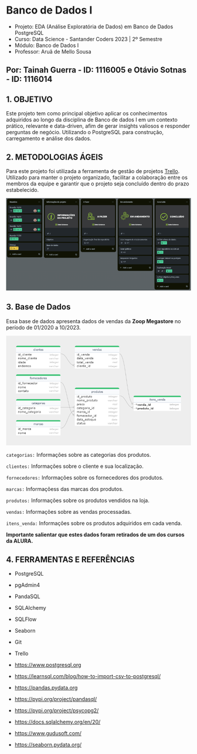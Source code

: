 # Banco de Dados I

- Projeto: EDA (Análise Exploratória de Dados) em Banco de Dados PostgreSQL
- Curso: Data Science - Santander Coders 2023 | 2º Semestre
- Módulo: Banco de Dados I
- Professor: Aruã de Mello Sousa

## Por: Tainah Guerra - ID: 1116005 e Otávio Sotnas - ID: 1116014

## 1. OBJETIVO

Este projeto tem como principal objetivo aplicar os
conhecimentos adquiridos ao longo da disciplina de Banco de dados I em
um contexto prático, relevante e data-driven, afim de gerar insights valiosos e responder perguntas de negócio. 
Utilizando o PostgreSQL para construção, carregamento e análise dos dados.

## 2. METODOLOGIAS ÁGEIS

Para este projeto foi utilizada a ferramenta de gestão de projetos [Trello](https://trello.com/b/yLjzU1Dh/projeto-sql-ada). Utilizado para manter o projeto organizado,
facilitar a colaboração entre os membros da equipe e garantir que o projeto seja concluído dentro do prazo estabelecido.

![image](images/trello.png)

## 3. Base de Dados
Essa base de dados apresenta dados de vendas da **Zoop Megastore** no período de 01/2020 a 10/2023. 

![image](images/ERD.png)

 ``categorias:``  Informações sobre as categorias dos produtos.

``clientes:`` Informações sobre o cliente e sua localização.

``fornecedores:`` Informações sobre os fornecedores dos produtos.

``marcas:`` Informaçõess das marcas dos produtos. 

``produtos:`` Informações sobre os produtos vendidos na loja.

``vendas:`` Informações sobre as vendas processadas.

``itens_venda:`` Informações sobre os produtos adquiridos em cada venda.

**Importante salientar que estes dados foram retirados de um dos cursos da ALURA.**

## 4. FERRAMENTAS E REFERÊNCIAS

- PostgreSQL 
- pgAdmin4
- PandaSQL 
- SQLAlchemy 
- SQLFlow
- Seaborn
- Git
- Trello

- https://www.postgresql.org
- https://learnsql.com/blog/how-to-import-csv-to-postgresql/
- https://pandas.pydata.org
- https://pypi.org/project/pandasql/
- https://pypi.org/project/psycopg2/
- https://docs.sqlalchemy.org/en/20/
- https://www.gudusoft.com/
- https://seaborn.pydata.org/



